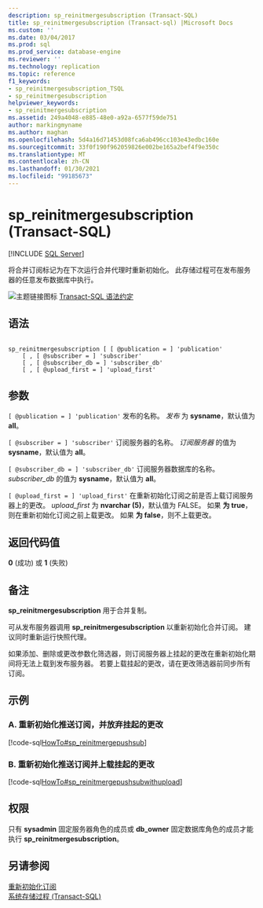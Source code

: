 ```yaml
---
description: sp_reinitmergesubscription (Transact-SQL)
title: sp_reinitmergesubscription (Transact-sql) |Microsoft Docs
ms.custom: ''
ms.date: 03/04/2017
ms.prod: sql
ms.prod_service: database-engine
ms.reviewer: ''
ms.technology: replication
ms.topic: reference
f1_keywords:
- sp_reinitmergesubscription_TSQL
- sp_reinitmergesubscription
helpviewer_keywords:
- sp_reinitmergesubscription
ms.assetid: 249a4048-e885-48e0-a92a-6577f59de751
author: markingmyname
ms.author: maghan
ms.openlocfilehash: 5d4a16d71453d08fca6ab496cc103e43edbc160e
ms.sourcegitcommit: 33f0f190f962059826e002be165a2bef4f9e350c
ms.translationtype: MT
ms.contentlocale: zh-CN
ms.lasthandoff: 01/30/2021
ms.locfileid: "99185673"
---
```

# <a name="sp_reinitmergesubscription-transact-sql"></a>sp_reinitmergesubscription (Transact-SQL)
[!INCLUDE [SQL Server](../../includes/applies-to-version/sqlserver.md)]

  将合并订阅标记为在下次运行合并代理时重新初始化。 此存储过程可在发布服务器的任意发布数据库中执行。  
  
 ![主题链接图标](../../database-engine/configure-windows/media/topic-link.gif "“主题链接”图标") [Transact-SQL 语法约定](../../t-sql/language-elements/transact-sql-syntax-conventions-transact-sql.md)  
  
## <a name="syntax"></a>语法  
  
```  
  
sp_reinitmergesubscription [ [ @publication = ] 'publication'  
    [ , [ @subscriber = ] 'subscriber'  
    [ , [ @subscriber_db = ] 'subscriber_db'  
    [ , [ @upload_first = ] 'upload_first'  
```  
  
## <a name="arguments"></a>参数  
`[ @publication = ] 'publication'` 发布的名称。 *发布* 为 **sysname**，默认值为 **all**。  
  
`[ @subscriber = ] 'subscriber'` 订阅服务器的名称。 *订阅服务器* 的值为 **sysname**，默认值为 **all**。  
  
`[ @subscriber_db = ] 'subscriber_db'` 订阅服务器数据库的名称。 *subscriber_db* 的值为 **sysname**，默认值为 **all**。  
  
`[ @upload_first = ] 'upload_first'` 在重新初始化订阅之前是否上载订阅服务器上的更改。 *upload_first* 为 **nvarchar (5)**，默认值为 FALSE。 如果 **为 true**，则在重新初始化订阅之前上载更改。 如果 **为 false**，则不上载更改。  
  
## <a name="return-code-values"></a>返回代码值  
 **0** (成功) 或 **1** (失败)   
  
## <a name="remarks"></a>备注  
 **sp_reinitmergesubscription** 用于合并复制。  
  
 可从发布服务器调用 **sp_reinitmergesubscription** 以重新初始化合并订阅。 建议同时重新运行快照代理。  
  
 如果添加、删除或更改参数化筛选器，则订阅服务器上挂起的更改在重新初始化期间将无法上载到发布服务器。 若要上载挂起的更改，请在更改筛选器前同步所有订阅。  
  
## <a name="examples"></a>示例  

### <a name="a-reinitialize-the-push-subscription-and-lose-pending-changes"></a>A. 重新初始化推送订阅，并放弃挂起的更改

 [!code-sql[HowTo#sp_reinitmergepushsub](../../relational-databases/replication/codesnippet/tsql/sp-reinitmergesubscripti_1.sql)]  
  
### <a name="b-reinitialize-the-push-subscription-and-upload-pending-changes"></a>B. 重新初始化推送订阅并上载挂起的更改
 [!code-sql[HowTo#sp_reinitmergepushsubwithupload](../../relational-databases/replication/codesnippet/tsql/sp-reinitmergesubscripti_2.sql)]  
  
## <a name="permissions"></a>权限  
 只有 **sysadmin** 固定服务器角色的成员或 **db_owner** 固定数据库角色的成员才能执行 **sp_reinitmergesubscription**。  
  
## <a name="see-also"></a>另请参阅  
 [重新初始化订阅](../../relational-databases/replication/reinitialize-subscriptions.md)   
 [系统存储过程 (Transact-SQL)](../../relational-databases/system-stored-procedures/system-stored-procedures-transact-sql.md)  
  
  

